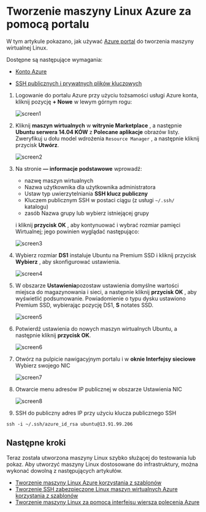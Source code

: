 <properties
    pageTitle="Tworzenie maszyny Linux przy użyciu Azure Portal | Microsoft Azure"
    description="Tworzenie za pomocą Azure Portal maszyny Linux."
    services="virtual-machines-linux"
    documentationCenter=""
    authors="vlivech"
    manager="timlt"
    editor=""
    tags="azure-resource-manager"
/>

<tags
    ms.service="virtual-machines-linux"
    ms.workload="infrastructure-services"
    ms.tgt_pltfrm="vm-linux"
    ms.devlang="na"
    ms.topic="hero-article"
    ms.date="10/25/2016"
    ms.author="v-livech"
/>

# <a name="create-a-linux-vm-on-azure-using-the-portal"></a>Tworzenie maszyny Linux Azure za pomocą portalu


W tym artykule pokazano, jak używać [Azure portal](https://portal.azure.com/) do tworzenia maszyny wirtualnej Linux.

Dostępne są następujące wymagania:

- [Konto Azure](https://azure.microsoft.com/pricing/free-trial/)

- [SSH publicznych i prywatnych plików kluczowych](virtual-machines-linux-mac-create-ssh-keys.md)


1. Logowanie do portalu Azure przy użyciu tożsamości usługi Azure konta, kliknij pozycję **+ Nowe** w lewym górnym rogu:

    ![screen1](../media/virtual-machines-linux-quick-create-portal/screen1.png)

2. Kliknij **maszyn wirtualnych** w **witrynie Marketplace** , a następnie **Ubuntu serwera 14.04 KÓW** z **Polecane aplikacje** obrazów listy.  Zweryfikuj u dołu model wdrożenia `Resource Manager` , a następnie kliknij przycisk **Utwórz**.

    ![screen2](../media/virtual-machines-linux-quick-create-portal/screen2.png)

3. Na stronie **— informacje podstawowe** wprowadź:
    - nazwę maszyn wirtualnych
    - Nazwa użytkownika dla użytkownika administratora
    - Ustaw typ uwierzytelniania **SSH klucz publiczny**
    - Kluczem publicznym SSH w postaci ciągu (z usługi `~/.ssh/` katalogu)
    - zasób Nazwa grupy lub wybierz istniejącej grupy

    i kliknij **przycisk OK** , aby kontynuować i wybrać rozmiar pamięci Wirtualnej; jego powinien wyglądać następująco:

    ![screen3](../media/virtual-machines-linux-quick-create-portal/screen3.png)

4. Wybierz rozmiar **DS1** instaluje Ubuntu na Premium SSD i kliknij przycisk **Wybierz** , aby skonfigurować ustawienia.

    ![screen4](../media/virtual-machines-linux-quick-create-portal/screen4.png)

5. W obszarze **Ustawienia**pozostaw ustawienia domyślne wartości miejsca do magazynowania i sieci, a następnie kliknij **przycisk OK** , aby wyświetlić podsumowanie.  Powiadomienie o typu dysku ustawiono Premium SSD, wybierając pozycję DS1, **S** notates SSD.

    ![screen5](../media/virtual-machines-linux-quick-create-portal/screen5.png)

6. Potwierdź ustawienia do nowych maszyn wirtualnych Ubuntu, a następnie kliknij **przycisk OK**.

    ![screen6](../media/virtual-machines-linux-quick-create-portal/screen6.png)

7. Otwórz na pulpicie nawigacyjnym portalu i w **oknie Interfejsy sieciowe** Wybierz swojego NIC

    ![screen7](../media/virtual-machines-linux-quick-create-portal/screen7.png)

8. Otwarcie menu adresów IP publicznej w obszarze Ustawienia NIC

    ![screen8](../media/virtual-machines-linux-quick-create-portal/screen8.png)

9. SSH do publiczny adres IP przy użyciu klucza publicznego SSH

```
ssh -i ~/.ssh/azure_id_rsa ubuntu@13.91.99.206
```

## <a name="next-steps"></a>Następne kroki

Teraz została utworzona maszyny Linux szybko służącej do testowania lub pokaz. Aby utworzyć maszyny Linux dostosowane do infrastruktury, można wykonać dowolną z następujących artykułów.

- [Tworzenie maszyny Linux Azure korzystania z szablonów](virtual-machines-linux-cli-deploy-templates.md)
- [Tworzenie SSH zabezpieczone Linux maszyn wirtualnych Azure korzystania z szablonów](virtual-machines-linux-create-ssh-secured-vm-from-template.md)
- [Tworzenie maszyny Linux za pomocą interfejsu wiersza polecenia Azure](virtual-machines-linux-create-cli-complete.md)
